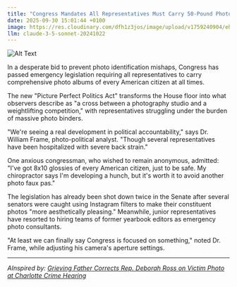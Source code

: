 ```yaml
---
title: "Congress Mandates All Representatives Must Carry 50-Pound Photo Albums At All Times"
date: 2025-09-30 15:01:44 +0100
image: https://res.cloudinary.com/dfh1z3jos/image/upload/v1759240904/ehk9gifjwtx13iude634.jpg
llm: claude-3-5-sonnet-20241022
---
```

![Alt Text](https://res.cloudinary.com/dfh1z3jos/image/upload/v1759240904/ehk9gifjwtx13iude634.jpg "A group of exhausted congressional representatives trudge down the marble halls of the Capitol, each weighed down by enormous, overstuffed leather-bound photo albums chained to their bodies like medieval punishment. Some representatives are visibly struggling, bent over at awkward angles, with massive albums hanging from shoulder straps, dragging on the floor, or precariously balanced on their backs. The scene is captured in a documentary-style photograph with stark, unflattering lighting that highlights the absurd physical strain, revealing sweat-stained suits and grimacing expressions of political discomfort. The hallway stretches into the background, lined with classical columns, creating a sense of institutional grandeur that contrasts sharply with the ridiculous burden the representatives are carrying.")

In a desperate bid to prevent photo identification mishaps, Congress has passed emergency legislation requiring all representatives to carry comprehensive photo albums of every American citizen at all times.

The new "Picture Perfect Politics Act" transforms the House floor into what observers describe as "a cross between a photography studio and a weightlifting competition," with representatives struggling under the burden of massive photo binders.

"We're seeing a real development in political accountability," says Dr. William Frame, photo-political analyst. "Though several representatives have been hospitalized with severe back strain."

One anxious congressman, who wished to remain anonymous, admitted: "I've got 8x10 glossies of every American citizen, just to be safe. My chiropractor says I'm developing a hunch, but it's worth it to avoid another photo faux pas."

The legislation has already been shot down twice in the Senate after several senators were caught using Instagram filters to make their constituent photos "more aesthetically pleasing." Meanwhile, junior representatives have resorted to hiring teams of former yearbook editors as emergency photo consultants.

"At least we can finally say Congress is focused on something," noted Dr. Frame, while adjusting his camera's aperture settings.

---
*AInspired by: [Grieving Father Corrects Rep. Deborah Ross on Victim Photo at Charlotte Crime Hearing](https://twitter.com/search?q=Grieving%20Father%20Corrects%20Rep.%20Deborah%20Ross%20on%20Victim%20Photo%20at%20Charlotte%20Crime%20Hearing)*
